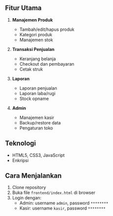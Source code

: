 
## Fitur Utama

1. **Manajemen Produk**
   - Tambah/edit/hapus produk
   - Kategori produk
   - Manajemen stok

2. **Transaksi Penjualan**
   - Keranjang belanja
   - Checkout dan pembayaran
   - Cetak struk

3. **Laporan**
   - Laporan penjualan
   - Laporan laba/rugi
   - Stock opname

4. **Admin**
   - Manajemen kasir
   - Backup/restore data
   - Pengaturan toko

## Teknologi

- HTML5, CSS3, JavaScript
- Enkripsi

## Cara Menjalankan

1. Clone repository
2. Buka file `frontend/index.html` di browser
3. Login dengan:
   - Admin: username `admin`, password `********`
   - Kasir: username `kasir`, password `********`


